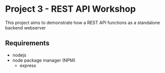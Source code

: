 # Project 3 - REST API Workshop

This project aims to demonstrate how a REST API functions as a standalone backend webserver

## Requirements

* nodejs
* node package manager (NPM)
  - express